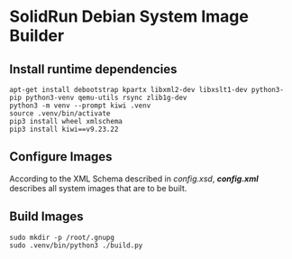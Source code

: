 # SolidRun Debian System Image Builder

## Install runtime dependencies

    apt-get install debootstrap kpartx libxml2-dev libxslt1-dev python3-pip python3-venv qemu-utils rsync zlib1g-dev
    python3 -m venv --prompt kiwi .venv
    source .venv/bin/activate
    pip3 install wheel xmlschema
    pip3 install kiwi==v9.23.22

## Configure Images

According to the XML Schema described in *config.xsd*, ***config.xml*** describes all system images that are to be built.

## Build Images

    sudo mkdir -p /root/.gnupg
    sudo .venv/bin/python3 ./build.py
